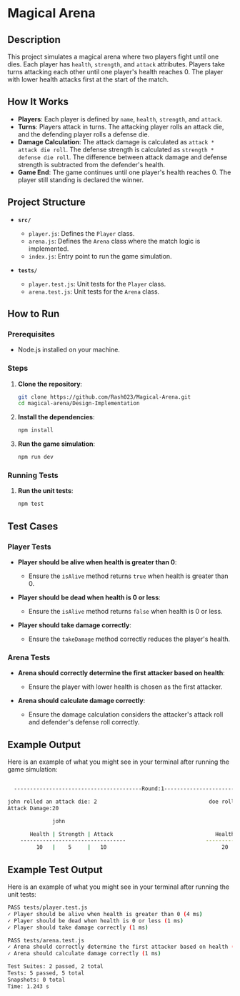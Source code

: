 # Magical Arena

## Description

This project simulates a magical arena where two players fight until one dies. Each player has `health`, `strength`, and `attack` attributes. Players take turns attacking each other until one player's health reaches 0. The player with lower health attacks first at the start of the match. 

## How It Works

- **Players**: Each player is defined by `name`, `health`, `strength`, and `attack`.
- **Turns**: Players attack in turns. The attacking player rolls an attack die, and the defending player rolls a defense die.
- **Damage Calculation**: The attack damage is calculated as `attack * attack die roll`. The defense strength is calculated as `strength * defense die roll`. The difference between attack damage and defense strength is subtracted from the defender's health.
- **Game End**: The game continues until one player's health reaches 0. The player still standing is declared the winner.

## Project Structure

- **`src/`**
  - `player.js`: Defines the `Player` class.
  - `arena.js`: Defines the `Arena` class where the match logic is implemented.
  - `index.js`: Entry point to run the game simulation.
    
- **`tests/`**
  - `player.test.js`: Unit tests for the `Player` class.
  - `arena.test.js`: Unit tests for the `Arena` class.


## How to Run

### Prerequisites

- Node.js installed on your machine.

### Steps

1. **Clone the repository**:
    ```sh
    git clone https://github.com/Rash023/Magical-Arena.git
    cd magical-arena/Design-Implementation
    ```

2. **Install the dependencies**:
    ```sh
    npm install
    ```

3. **Run the game simulation**:
    ```sh
    npm run dev
    ```

### Running Tests

1. **Run the unit tests**:
    ```sh
    npm test
    ```

## Test Cases

### Player Tests

- **Player should be alive when health is greater than 0**:
    - Ensure the `isAlive` method returns `true` when health is greater than 0.

- **Player should be dead when health is 0 or less**:
    - Ensure the `isAlive` method returns `false` when health is 0 or less.

- **Player should take damage correctly**:
    - Ensure the `takeDamage` method correctly reduces the player's health.

### Arena Tests

- **Arena should correctly determine the first attacker based on health**:
    - Ensure the player with lower health is chosen as the first attacker.

- **Arena should calculate damage correctly**:
    - Ensure the damage calculation considers the attacker's attack roll and defender's defense roll correctly.

## Example Output

Here is an example of what you might see in your terminal after running the game simulation:

```sh

  ----------------------------------------Round:1----------------------------------------------

john rolled an attack die: 2                                   doe rolled a defend die: 4
Attack Damage:20                                                        Defending Strength:40

              john                                                      doe

       Health | Strength | Attack                                Health | Strength | Attack
    ---------------------------------                         -------------------------------
         10   |    5     |   10                                    20   |    10    |    5

```


## Example Test Output

Here is an example of what you might see in your terminal after running the unit tests:

```sh
PASS tests/player.test.js
✓ Player should be alive when health is greater than 0 (4 ms)
✓ Player should be dead when health is 0 or less (1 ms)
✓ Player should take damage correctly (1 ms)

PASS tests/arena.test.js
✓ Arena should correctly determine the first attacker based on health (1 ms)
✓ Arena should calculate damage correctly (1 ms)

Test Suites: 2 passed, 2 total
Tests: 5 passed, 5 total
Snapshots: 0 total
Time: 1.243 s

```
